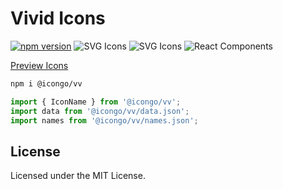 Vivid Icons
===

[![npm version](https://img.shields.io/npm/v/@icongo/vv.svg)](https://www.npmjs.com/package/@icongo/vv)
![SVG Icons](https://shields.io/badge/SVG-icons-green?logo=svg&style=flat)
![SVG Icons](https://shields.io/badge/TypeScript-Support-green?logo=TypeScript&style=flat)
![React Components](https://shields.io/badge/React-components-green?logo=react&style=flat)

[Preview Icons](http://icongo.github.io/#/icons/vv)

```bash
npm i @icongo/vv
```

```jsx
import { IconName } from '@icongo/vv';
import data from '@icongo/vv/data.json';
import names from '@icongo/vv/names.json';
```

## License

Licensed under the MIT License.